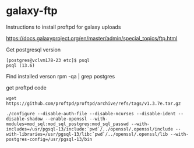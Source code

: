 # galaxy-ftp
Instructions to install proftpd for galaxy uploads

https://docs.galaxyproject.org/en/master/admin/special_topics/ftp.html

Get postgresql version

```
[postgres@vclvm178-23 etc]$ psql
psql (13.6)
```


Find installed verson
rpm -qa | grep postgres

get proftpd code

```
wget https://github.com/proftpd/proftpd/archive/refs/tags/v1.3.7e.tar.gz

./configure --disable-auth-file --disable-ncurses --disable-ident --disable-shadow --enable-openssl --with-modules=mod_sql:mod_sql_postgres:mod_sql_passwd --with-includes=/usr/pgsql-13/include:`pwd`/../openssl/.openssl/include --with-libraries=/usr/pgsql-13/lib:`pwd`/../openssl/.openssl/lib --with-postgres-config=/usr/pgsql-13/bin
```
